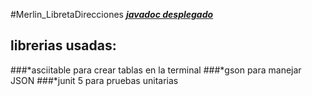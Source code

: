 #Merlin_LibretaDirecciones
***[javadoc desplegado](https://66515fc31de522c6c0819bed--poetic-brioche-aee5cf.netlify.app/)*** 
## librerias usadas: 
###*asciitable para crear tablas en la terminal
###*gson para manejar JSON
###*junit 5 para pruebas unitarias
